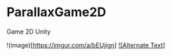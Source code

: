 # ParallaxGame2D
Game 2D Unity

!(image)[https://imgur.com/a/bEUjign]
[![Alternate Text]]({https://imgur.com/a/bEUjign} "Link Title")
